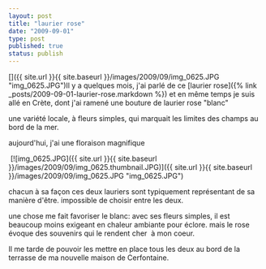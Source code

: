 ```yaml
---
layout: post
title: "laurier rose"
date: "2009-09-01"
type: post
published: true
status: publish
---
```


[]({{ site.url }}{{ site.baseurl }}/images/2009/09/img_0625.JPG "img_0625.JPG")Il y a quelques mois, j'ai parlé de ce [laurier rose]({% link _posts/2009-09-01-laurier-rose.markdown %}) et en même temps je suis allé en Crète, dont j'ai ramené une bouture de laurier rose "blanc"

une variété locale, à fleurs simples, qui marquait les limites des champs au bord de la mer.

aujourd'hui, j'ai une floraison magnifique

 [![img_0625.JPG]({{ site.url }}{{ site.baseurl }}/images/2009/09/img_0625.thumbnail.JPG)]({{ site.url }}{{ site.baseurl }}/images/2009/09/img_0625.JPG "img_0625.JPG")

chacun à sa façon ces deux lauriers sont typiquement représentant de sa manière d'être. impossible de choisir entre les deux.

une chose me fait favoriser le blanc: avec ses fleurs simples, il est beaucoup moins exigeant en chaleur ambiante pour éclore. mais le rose évoque des souvenirs qui le rendent cher  à mon coeur.

Il me tarde de pouvoir les mettre en place tous les deux au bord de la terrasse de ma nouvelle maison de Cerfontaine.
